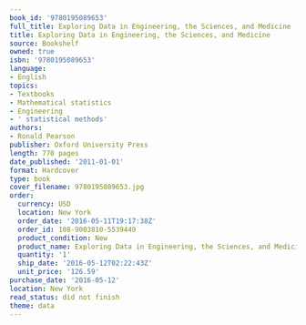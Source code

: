 ```yaml
---
book_id: '9780195089653'
full_title: Exploring Data in Engineering, the Sciences, and Medicine
title: Exploring Data in Engineering, the Sciences, and Medicine
source: Bookshelf
owned: true
isbn: '9780195089653'
language:
- English
topics:
- Textbooks
- Mathematical statistics
- Engineering
- ' statistical methods'
authors:
- Ronald Pearson
publisher: Oxford University Press
length: 770 pages
date_published: '2011-01-01'
format: Hardcover
type: book
cover_filename: 9780195089653.jpg
order:
  currency: USD
  location: New York
  order_date: '2016-05-11T19:17:38Z'
  order_id: 108-9003810-5539449
  product_condition: New
  product_name: Exploring Data in Engineering, the Sciences, and Medicine
  quantity: '1'
  ship_date: '2016-05-12T02:22:43Z'
  unit_price: '126.59'
purchase_date: '2016-05-12'
location: New York
read_status: did not finish
theme: data
---
```


